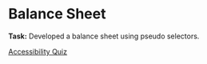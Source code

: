 <h1>Balance Sheet</h1>
<p><strong>Task:</strong> Developed a balance sheet using pseudo selectors.</p>


<a href="https://htmlpreview.github.io/?https://github.com/chezcye/free-code-camp/blob/ba19308a034c33a0d16b7b6328fba423f9f8e78a/responsive-web-design/accessibility-quiz/index.html" target="_blank">
   Accessibility Quiz
</a>

